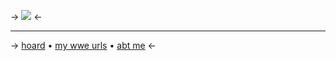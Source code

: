 -> ![](https://cdn.discordapp.com/attachments/852782813186490408/1146655918373752872/IMG_2931.gif) <-


***
-> [hoard](https://rentry.co/angelstruck) • [my wwe urls](https://rentry.co/wweurls) • [abt me](https://rentry.co/aboutsera) <-
